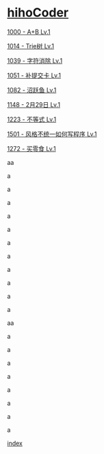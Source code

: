 # [hihoCoder](http://www.hihocoder.com/)
[1000 - A+B Lv.1](./src/numberAdd/1000%20-%20A+B.md)

[1014 - Trie树 Lv.1](./src/trie/1014%20-%20Trie树.md)

[1039 - 字符消除 Lv.1](./src/eliminate/1039%20-%20字符消除.md)

[1051 - 补提交卡 Lv.1](./src/offset/1051%20-%20补提交卡.md)

[1082 - 沼跃鱼 Lv.1](./src/marshtomp/1082%20-%20沼跃鱼.md)

[1148 - 2月29日 Lv.1](./src/leap_year/1148%20-%20leap_year.md)

[1223 - 不等式 Lv.1](./src/inequality/1223%20-%20不等式.md)

[1501 - 风格不统一如何写程序 Lv.1](./src/rename/1501%20-%20风格不统一如何写程序.md)

[1272 - 买零食 Lv.1](./src/buySnack/1272%20-%20买零食.md)



aa

a

a

a

a


a

a

a

a

a

a

a

aa

a

a

a

a

a

a

a

a






[index](#hihoCoder)
